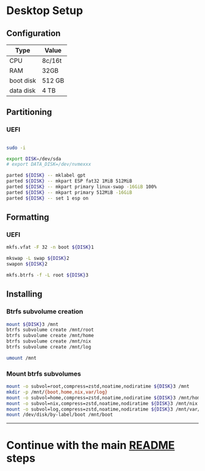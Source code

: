 # Desktop Setup

## Configuration

| Type | Value |
| --- | --- |
| CPU | 8c/16t |
| RAM | 32GB |
| boot disk | 512 GB |
| data disk | 4 TB |

## Partitioning

### UEFI
```bash

sudo -i

export DISK=/dev/sda
# export DATA_DISK=/dev/nvmexxx

parted ${DISK} -- mklabel gpt
parted ${DISK} -- mkpart ESP fat32 1MiB 512MiB
parted ${DISK} -- mkpart primary linux-swap -16GiB 100%
parted ${DISK} -- mkpart primary 512MiB -16GiB
parted ${DISK} -- set 1 esp on
```

## Formatting

### UEFI

```bash
mkfs.vfat -F 32 -n boot ${DISK}1

mkswap -L swap ${DISK}2
swapon ${DISK}2

mkfs.btrfs -f -L root ${DISK}3
```


## Installing

### Btrfs subvolume creation

```bash
mount ${DISK}3 /mnt
btrfs subvolume create /mnt/root
btrfs subvolume create /mnt/home
btrfs subvolume create /mnt/nix
btrfs subvolume create /mnt/log

umount /mnt
```


### Mount btrfs subvolumes

```bash
mount -o subvol=root,compress=zstd,noatime,nodiratime ${DISK}3 /mnt
mkdir -p /mnt/{boot,home,nix,var/log}
mount -o subvol=home,compress=zstd,noatime,nodiratime ${DISK}3 /mnt/home
mount -o subvol=nix,compress=zstd,noatime,nodiratime ${DISK}3 /mnt/nix
mount -o subvol=log,compress=zstd,noatime,nodiratime ${DISK}3 /mnt/var/log
mount /dev/disk/by-label/boot /mnt/boot
```

---

# Continue with the main [README](../../README.md) steps

